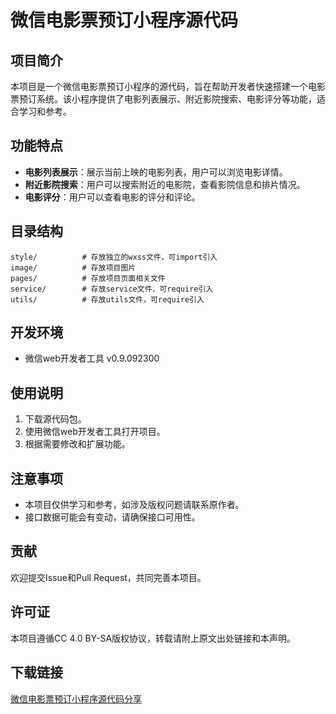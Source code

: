# 微信电影票预订小程序源代码

## 项目简介

本项目是一个微信电影票预订小程序的源代码，旨在帮助开发者快速搭建一个电影票预订系统。该小程序提供了电影列表展示、附近影院搜索、电影评分等功能，适合学习和参考。

## 功能特点

- **电影列表展示**：展示当前上映的电影列表，用户可以浏览电影详情。
- **附近影院搜索**：用户可以搜索附近的电影院，查看影院信息和排片情况。
- **电影评分**：用户可以查看电影的评分和评论。

## 目录结构

```
style/          # 存放独立的wxss文件，可import引入
image/          # 存放项目图片
pages/          # 存放项目页面相关文件
service/        # 存放service文件，可require引入
utils/          # 存放utils文件，可require引入
```

## 开发环境

- 微信web开发者工具 v0.9.092300

## 使用说明

1. 下载源代码包。
2. 使用微信web开发者工具打开项目。
3. 根据需要修改和扩展功能。

## 注意事项

- 本项目仅供学习和参考，如涉及版权问题请联系原作者。
- 接口数据可能会有变动，请确保接口可用性。

## 贡献

欢迎提交Issue和Pull Request，共同完善本项目。

## 许可证

本项目遵循CC 4.0 BY-SA版权协议，转载请附上原文出处链接和本声明。

## 下载链接

[微信电影票预订小程序源代码分享](https://pan.quark.cn/s/7524c2421cf6)